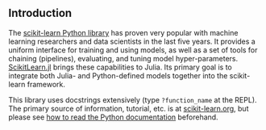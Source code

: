 Introduction
-------

The [scikit-learn Python library](http://scikit-learn.org/stable/) has proven
very popular with machine learning researchers and data scientists in the last
five years. It provides a uniform interface for training and using models, as
well as a set of tools for chaining (pipelines), evaluating, and tuning model
hyper-parameters. [ScikitLearn.jl](https://github.com/cstjean/ScikitLearn.jl)
brings these capabilities to Julia.  Its primary goal is to integrate
both Julia- and Python-defined models together into the scikit-learn framework.

This library uses docstrings extensively (type `?function_name` at the
REPL). The primary source of information, tutorial, etc. is at
[scikit-learn.org](http://scikit-learn.org/stable/documentation.html), but
please see [how to read the Python documentation](python) beforehand.



